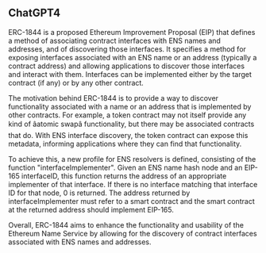 ## ChatGPT4

ERC-1844 is a proposed Ethereum Improvement Proposal (EIP) that defines a method of associating contract interfaces with ENS names and addresses, and of discovering those interfaces. It specifies a method for exposing interfaces associated with an ENS name or an address (typically a contract address) and allowing applications to discover those interfaces and interact with them. Interfaces can be implemented either by the target contract (if any) or by any other contract. 

The motivation behind ERC-1844 is to provide a way to discover functionality associated with a name or an address that is implemented by other contracts. For example, a token contract may not itself provide any kind of âatomic swapâ functionality, but there may be associated contracts that do. With ENS interface discovery, the token contract can expose this metadata, informing applications where they can find that functionality.

To achieve this, a new profile for ENS resolvers is defined, consisting of the function "interfaceImplementer". Given an ENS name hash node and an EIP-165 interfaceID, this function returns the address of an appropriate implementer of that interface. If there is no interface matching that interface ID for that node, 0 is returned. The address returned by interfaceImplementer must refer to a smart contract and the smart contract at the returned address should implement EIP-165.

Overall, ERC-1844 aims to enhance the functionality and usability of the Ethereum Name Service by allowing for the discovery of contract interfaces associated with ENS names and addresses.

